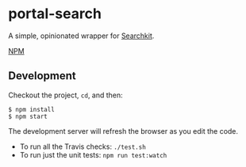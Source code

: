# portal-search
A simple, opinionated wrapper for [Searchkit](http://www.searchkit.co/).

[NPM](https://www.npmjs.com/package/@hubmap/portal-search)

## Development

Checkout the project, `cd`, and then:

```
$ npm install
$ npm start
```

The development server will refresh the browser as you edit the code.

- To run all the Travis checks: `./test.sh`
- To run just the unit tests: `npm run test:watch`

